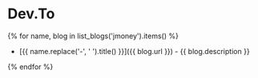 # Dev.To

{% for name, blog in list_blogs('jmoney').items() %}

* [{{ name.replace('-', ' ').title() }}]({{ blog.url }}) - {{ blog.description }}

{% endfor %}